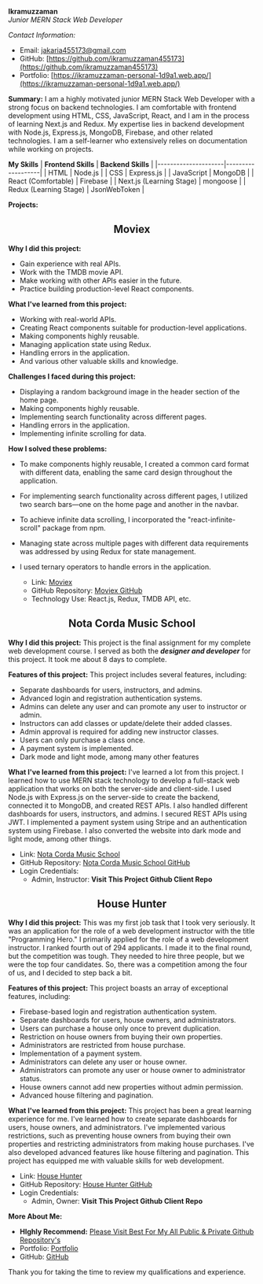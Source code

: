 <!--<h1 align="center">Welcome to my personal Github Resume</h1>-->

**Ikramuzzaman**\
*Junior MERN Stack Web Developer*

*Contact Information:*
- Email: [jakaria455173@gmail.com](jakaria455173@gmail.com)
- GitHub: [https://github.com/ikramuzzaman455173](https://github.com/ikramuzzaman455173)
- Portfolio: [https://ikramuzzaman-personal-1d9a1.web.app/](https://ikramuzzaman-personal-1d9a1.web.app/)

**Summary:**
I am a highly motivated junior MERN Stack Web Developer with a strong focus on backend technologies. I am comfortable with frontend development using HTML, CSS, JavaScript, React, and I am in the process of learning Next.js and Redux. My expertise lies in backend development with Node.js, Express.js, MongoDB, Firebase, and other related technologies. I am a self-learner who extensively relies on documentation while working on projects.
<!--
**Frontend Skills:**
- HTML, CSS
- JavaScript
- React (Comfortable)
- Next.js (Learning Stage)
- Redux (Learning Stage)

**Backend Skills:**
- Node.js
- Express.js
- MongoDB
- Firebase
-->
**My Skills**
| **Frontend Skills** | **Backend Skills** |
|---------------------|-------------------|
| HTML                | Node.js           |
| CSS                 | Express.js        |
| JavaScript          | MongoDB           |
| React (Comfortable) | Firebase          |
| Next.js (Learning Stage) |    mongoose              |
| Redux (Learning Stage) |        JsonWebToken           |


**Projects:**

<h2 align="center">Moviex</h2>

**Why I did this project:** 

- Gain experience with real APIs.
- Work with the TMDB movie API.
- Make working with other APIs easier in the future.
- Practice building production-level React components.

**What I've learned from this project:**

- Working with real-world APIs.
- Creating React components suitable for production-level applications.
- Making components highly reusable.
- Managing application state using Redux.
- Handling errors in the application.
- And various other valuable skills and knowledge.

**Challenges I faced during this project:**

- Displaying a random background image in the header section of the home page.
- Making components highly reusable.
- Implementing search functionality across different pages.
- Handling errors in the application.
- Implementing infinite scrolling for data.

**How I solved these problems:**

- To make components highly reusable, I created a common card format with different data, enabling the same card design throughout the application.
- For implementing search functionality across different pages, I utilized two search bars—one on the home page and another in the navbar.
- To achieve infinite data scrolling, I incorporated the "react-infinite-scroll" package from npm.
- Managing state across multiple pages with different data requirements was addressed by using Redux for state management.
- I used ternary operators to handle errors in the application.

   - Link: [Moviex](https://moviex-psi.vercel.app/ 'Click to view live site movix 🐱‍🏍')
   - GitHub Repository: [Moviex GitHub](https://github.com/ikramuzzaman455173/moviex 'Click to view github repository movix 🐱‍🏍')
   - Technology Use: React.js, Redux, TMDB API, etc.

<h2 align="center">Nota Corda Music School</h2>

**Why I did this project:** This project is the final assignment for my complete web development course. I served as both the ***designer and developer*** for this project. It took me about 8 days to complete.

**Features of this project:** This project includes several features, including:

- Separate dashboards for users, instructors, and admins.
- Advanced login and registration authentication systems.
- Admins can delete any user and can promote any user to instructor or admin.
- Instructors can add classes or update/delete their added classes.
- Admin approval is required for adding new instructor classes.
- Users can only purchase a class once.
- A payment system is implemented.
- Dark mode and light mode, among many other features

**What I've learned from this project:** I've learned a lot from this project. I learned how to use MERN stack technology to develop a full-stack web application that works on both the server-side and client-side. I used Node.js with Express.js on the server-side to create the backend, connected it to MongoDB, and created REST APIs. I also handled different dashboards for users, instructors, and admins. I secured REST APIs using JWT. I implemented a payment system using Stripe and an authentication system using Firebase. I also converted the website into dark mode and light mode, among other things.

   - Link: [Nota Corda Music School](https://summer-camp-school-61659.web.app/)
   - GitHub Repository: [Nota Corda Music School GitHub](https://github.com/ikramuzzaman455173/Nota-corda-music-client-and-server-repo)
   - Login Credentials:
      - Admin, Instructor: **Visit This Project Github Client Repo**

<h2 align="center">House Hunter</h2>

**Why I did this project:** This was my first job task that I took very seriously. It was an application for the role of a web development instructor with the title "Programming Hero." I primarily applied for the role of a web development instructor. I ranked fourth out of 294 applicants. I made it to the final round, but the competition was tough. They needed to hire three people, but we were the top four candidates. So, there was a competition among the four of us, and I decided to step back a bit.

**Features of this project:** This project boasts an array of exceptional features, including:

- Firebase-based login and registration authentication system.
- Separate dashboards for users, house owners, and administrators.
- Users can purchase a house only once to prevent duplication.
- Restriction on house owners from buying their own properties.
- Administrators are restricted from house purchase.
- Implementation of a payment system.
- Administrators can delete any user or house owner.
- Administrators can promote any user or house owner to administrator status.
- House owners cannot add new properties without admin permission.
- Advanced house filtering and pagination.

**What I've learned from this project:** This project has been a great learning experience for me. I've learned how to create separate dashboards for users, house owners, and administrators. I've implemented various restrictions, such as preventing house owners from buying their own properties and restricting administrators from making house purchases. I've also developed advanced features like house filtering and pagination. This project has equipped me with valuable skills for web development.

   - Link: [House Hunter](https://househunter-e3d07.web.app/)
   - GitHub Repository: [House Hunter GitHub](https://github.com/ikramuzzaman455173/House-Hunter-client-and-server-repo)
   - Login Credentials:
      - Admin, Owner: **Visit This Project Github Client Repo**
<!--
5. **Client Projects:**
   - Root Cloudex Business Site: [Root Cloudex Business Site](https://rootcloudex-5f6e8.web.app/)
     - Source Code: Private
       -->
  <!-- - MridhaTrending: [MridhaTrending](https://shop-nest-b2724.web.app/)
     - Source Code: Private
   - Batter View Admin Login Demo Site
     - Admin Email: userdatabaseinfo@gmail.com
     - Password: admin@$#123 -->

**More About Me:**
- **HIghly Recommend:** [Please Visit Best For My All Public & Private Github Repository's](https://github.com/ikramuzzaman455173/my-all-common-github-repository)
- Portfolio: [Portfolio](https://ikramuzzaman-personal-1d9a1.web.app/)
- GitHub: [GitHub](https://github.com/ikramuzzaman455173)

Thank you for taking the time to review my qualifications and experience.
